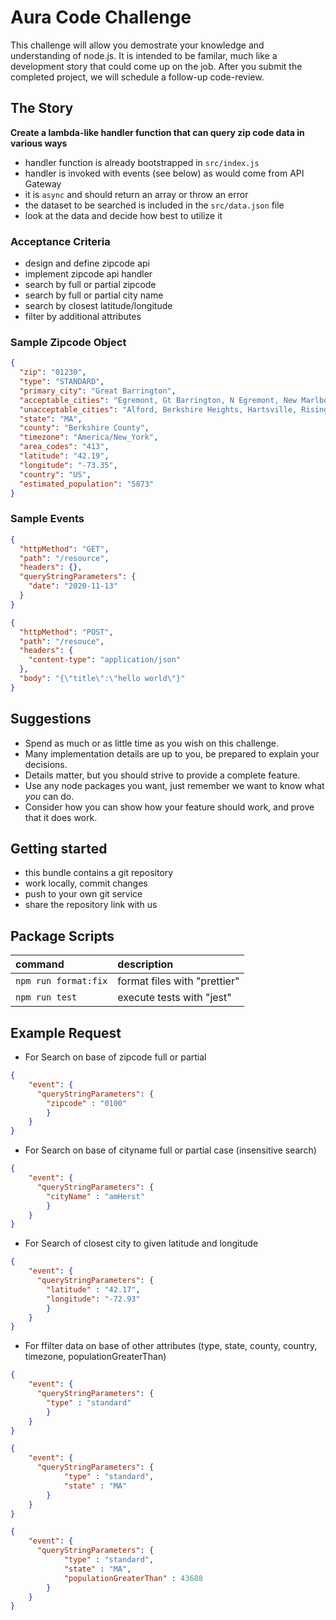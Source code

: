 # Aura Code Challenge

This challenge will allow you demostrate your knowledge and understanding of node.js.
It is intended to be familar, much like a development story that could come up on the job.
After you submit the completed project, we will schedule a follow-up code-review.

## The Story

**Create a lambda-like handler function that can query zip code data in various ways**

- handler function is already bootstrapped in `src/index.js`
- handler is invoked with events (see below) as would come from API Gateway
- it is `async` and should return an array or throw an error
- the dataset to be searched is included in the `src/data.json` file
- look at the data and decide how best to utilize it

### Acceptance Criteria

- design and define zipcode api
- implement zipcode api handler
- search by full or partial zipcode
- search by full or partial city name
- search by closest latitude/longitude
- filter by additional attributes

### Sample Zipcode Object

```json
{
  "zip": "01230",
  "type": "STANDARD",
  "primary_city": "Great Barrington",
  "acceptable_cities": "Egremont, Gt Barrington, N Egremont, New Marlboro, New Marlborou, New Marlborough, North Egremont, Simons Rock",
  "unacceptable_cities": "Alford, Berkshire Heights, Hartsville, Risingdale, Van Deusenville",
  "state": "MA",
  "county": "Berkshire County",
  "timezone": "America/New_York",
  "area_codes": "413",
  "latitude": "42.19",
  "longitude": "-73.35",
  "country": "US",
  "estimated_population": "5873"
}
```

### Sample Events

```json
{
  "httpMethod": "GET",
  "path": "/resource",
  "headers": {},
  "queryStringParameters": {
    "date": "2020-11-13"
  }
}
```

```json
{
  "httpMethod": "POST",
  "path": "/resouce",
  "headers": {
    "content-type": "application/json"
  },
  "body": "{\"title\":\"hello world\"}"
}
```

## Suggestions

- Spend as much or as little time as you wish on this challenge.
- Many implementation details are up to you, be prepared to explain your decisions.
- Details matter, but you should strive to provide a complete feature.
- Use any node packages you want, just remember we want to know what _you_ can do.
- Consider how you can show how your feature should work, and prove that it does work.

## Getting started

- this bundle contains a git repository
- work locally, commit changes
- push to your own git service
- share the repository link with us

## Package Scripts

| command              | description                  |
| :------------------- | :--------------------------- |
| `npm run format:fix` | format files with "prettier" |
| `npm run test`       | execute tests with "jest"    |

## Example Request

- For Search on base of zipcode full or partial

```json
{
	"event": {
	  "queryStringParameters": {
		"zipcode" : "0100"
        }
    }
}
```

- For Search on base of cityname full or partial case (insensitive search)

```json
{
	"event": {
	  "queryStringParameters": {
		"cityName" : "amHerst"
		}
	}
}
```

- For Search of closest city to given latitude and longitude

```json
{
	"event": {
	  "queryStringParameters": {
		"latitude" : "42.17",
		"longitude": "-72.93"
		}
	}
}

```

- For ffilter data on  base of other attributes (type, state, county, country, timezone, populationGreaterThan)

```json
{
	"event": {
	  "queryStringParameters": {
		"type" : "standard"
		}
	}
}
```

```json
{
	"event": {
	  "queryStringParameters": {
            "type" : "standard",
		    "state" : "MA"
		}
	}
}
```

```json
{
	"event": {
	  "queryStringParameters": {
            "type" : "standard",
            "state" : "MA",
            "populationGreaterThan" : 43688
		}
	}
}
```

